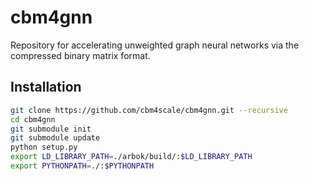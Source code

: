 # cbm4gnn
Repository for accelerating unweighted graph neural networks via the compressed binary matrix format. 

## Installation
```bash
git clone https://github.com/cbm4scale/cbm4gnn.git --recursive 
cd cbm4gnn
git submodule init
git submodule update
python setup.py
export LD_LIBRARY_PATH=./arbok/build/:$LD_LIBRARY_PATH
export PYTHONPATH=./:$PYTHONPATH
```